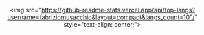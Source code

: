 <div style="text-align: center;">
  
<img src="https://github-readme-stats.vercel.app/api/top-langs?username=fabriziomusacchio&layout=compact&langs_count=10"/" style="text-align: center;">
</div>
  

<!--

<img src="https://github-readme-streak-stats.herokuapp.com/?user=fabriziomusacchio"/>

### Hi there 👋
**FabrizioMusacchio/fabriziomusacchio** is a ✨ _special_ ✨ repository because its `README.md` (this file) appears on your GitHub profile.

Here are some ideas to get you started:

- 🔭 I’m currently working on ...
- 🌱 I’m currently learning ...
- 👯 I’m looking to collaborate on ...
- 🤔 I’m looking for help with ...
- 💬 Ask me about ...
- 📫 How to reach me: ...
- 😄 Pronouns: ...
- ⚡ Fun fact: ...
-->
